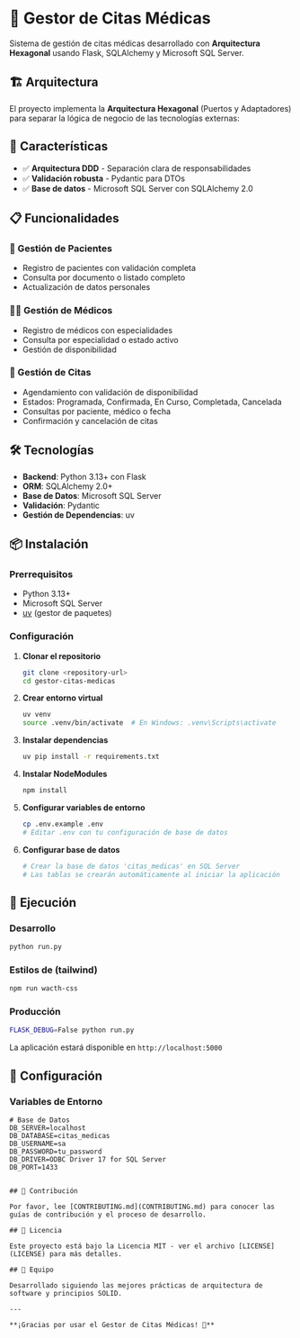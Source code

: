 # 🏥 Gestor de Citas Médicas

Sistema de gestión de citas médicas desarrollado con **Arquitectura Hexagonal** usando Flask, SQLAlchemy y Microsoft SQL Server.

## 🏗️ Arquitectura

El proyecto implementa la **Arquitectura Hexagonal** (Puertos y Adaptadores) para separar la lógica de negocio de las tecnologías externas:


## 🚀 Características

- ✅ **Arquitectura DDD** - Separación clara de responsabilidades
- ✅ **Validación robusta** - Pydantic para DTOs
- ✅ **Base de datos** - Microsoft SQL Server con SQLAlchemy 2.0

## 📋 Funcionalidades

### 👥 Gestión de Pacientes
- Registro de pacientes con validación completa
- Consulta por documento o listado completo
- Actualización de datos personales

### 👨‍⚕️ Gestión de Médicos
- Registro de médicos con especialidades
- Consulta por especialidad o estado activo
- Gestión de disponibilidad

### 📅 Gestión de Citas
- Agendamiento con validación de disponibilidad
- Estados: Programada, Confirmada, En Curso, Completada, Cancelada
- Consultas por paciente, médico o fecha
- Confirmación y cancelación de citas

## 🛠️ Tecnologías

- **Backend**: Python 3.13+ con Flask
- **ORM**: SQLAlchemy 2.0+
- **Base de Datos**: Microsoft SQL Server
- **Validación**: Pydantic
- **Gestión de Dependencias**: uv

## 📦 Instalación

### Prerrequisitos
- Python 3.13+
- Microsoft SQL Server
- [uv](https://github.com/astral-sh/uv) (gestor de paquetes)

### Configuración

1. **Clonar el repositorio**
   ```bash
   git clone <repository-url>
   cd gestor-citas-medicas
   ```

2. **Crear entorno virtual**
   ```bash
   uv venv
   source .venv/bin/activate  # En Windows: .venv\Scripts\activate
   ```

3. **Instalar dependencias**
   ```bash
   uv pip install -r requirements.txt

   ```
3. **Instalar NodeModules**
   ```bash
   npm install
   ```

4. **Configurar variables de entorno**
   ```bash
   cp .env.example .env
   # Editar .env con tu configuración de base de datos
   ```

5. **Configurar base de datos**
   ```bash
   # Crear la base de datos 'citas_medicas' en SQL Server
   # Las tablas se crearán automáticamente al iniciar la aplicación
   ```

## 🚀 Ejecución

### Desarrollo
```bash
python run.py
```

### Estilos de (tailwind)
```bash
npm run wacth-css
```

### Producción
```bash
FLASK_DEBUG=False python run.py
```

La aplicación estará disponible en `http://localhost:5000`

## 🔧 Configuración

### Variables de Entorno

```env
# Base de Datos
DB_SERVER=localhost
DB_DATABASE=citas_medicas
DB_USERNAME=sa
DB_PASSWORD=tu_password
DB_DRIVER=ODBC Driver 17 for SQL Server
DB_PORT=1433


## 🤝 Contribución

Por favor, lee [CONTRIBUTING.md](CONTRIBUTING.md) para conocer las guías de contribución y el proceso de desarrollo.

## 📄 Licencia

Este proyecto está bajo la Licencia MIT - ver el archivo [LICENSE](LICENSE) para más detalles.

## 👥 Equipo

Desarrollado siguiendo las mejores prácticas de arquitectura de software y principios SOLID.

---

**¡Gracias por usar el Gestor de Citas Médicas! 🏥**